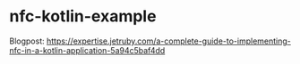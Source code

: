 # nfc-kotlin-example

Blogpost:
https://expertise.jetruby.com/a-complete-guide-to-implementing-nfc-in-a-kotlin-application-5a94c5baf4dd
